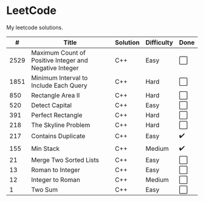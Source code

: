 # LeetCode
My leetcode solutions.

| # | Title | Solution | Difficulty | Done |
|---| ----- | -------- | ---------- | ---- |
|2529| Maximum Count of Positive Integer and Negative Integer | C++ | Easy | ⬜ |
|1851| Minimum Interval to Include Each Query | C++ | Hard | ⬜ |
|850| Rectangle Area II | C++ | Hard | ⬜ |
|520| Detect Capital | C++ | Easy | ⬜ |
|391| Perfect Rectangle | C++ | Hard | ⬜ |
|218| The Skyline Problem | C++ | Hard | ⬜ |
|217| Contains Duplicate | C++ | Easy | ✔️ |
|155| Min Stack | C++ | Medium | ✔️ |
|21| Merge Two Sorted Lists | C++ | Easy | ⬜ |
|13| Roman to Integer | C++ | Easy | ⬜ |
|12| Integer to Roman | C++ | Medium | ⬜ |
|1| Two Sum | C++ | Easy | ⬜ |